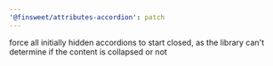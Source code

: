 ```yaml
---
'@finsweet/attributes-accordion': patch
---
```


force all initially hidden accordions to start closed, as the library can't determine if the content is collapsed or not
